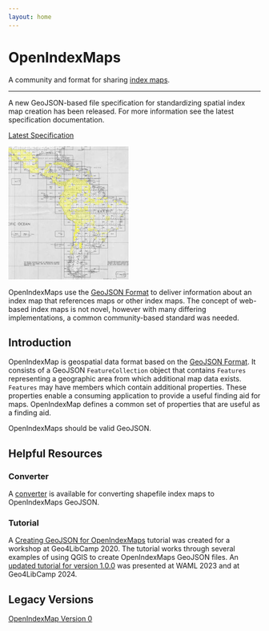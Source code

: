 ```yaml
---
layout: home
---
```


<div class="jumbotron">
  <h1 class="display-4">OpenIndexMaps</h1>
  <p class="lead">A community and format for sharing <a href="https://en.wikipedia.org/wiki/Index_map">index maps</a>.</p>
  <hr class="my-4">
  <p>A new GeoJSON-based file specification for standardizing spatial index map creation has been released. For more information see the latest specification documentation.</p>
  <p class="lead">
    <a class="btn btn-primary btn-lg" href="/specification/1.0.0" role="button">Latest Specification</a>
  </p>
</div>

<img src="index_map.jpg" width="240" class="rounded mx-auto d-block">

OpenIndexMaps use the [GeoJSON Format](https://tools.ietf.org/html/rfc7946) to deliver information about an index map that references maps or other index maps. The concept of web-based index maps is not novel, however with many differing implementations, a common community-based standard was needed.

## Introduction

OpenIndexMap is geospatial data format based on the [GeoJSON Format](https://tools.ietf.org/html/rfc7946). It consists of a GeoJSON `FeatureCollection` object that contains `Features` representing a geographic area from which additional map data exists. `Features` may have members which contain additional properties. These properties enable a consuming application to provide a useful finding aid for maps. OpenIndexMap defines a common set of properties that are useful as a finding aid.

OpenIndexMaps should be valid GeoJSON.

<!-- ## Example

```json
{
  "type": "FeatureCollection",
  "features": [
    {
      "type": "Feature",
      "id": "mb886mv5963",
      "geometry": {
        "type": "MultiPolygon",
        "coordinates": [
          [
            [
              [100.0001220703126, 20.00012207031252],
              [100.0001220703126, 22.50012207031252],
              [105.0001220703126, 22.50012207031252],
              [105.0001220703126, 20.00012207031252],
              [100.0001220703126, 20.00012207031252]
            ]
          ]
        ]
      },
      "geometry_name": "geom",
      "properties": {
        "label": "L-16",
        "recordIdentifier": "yr314gw9982",
        "websiteUrl": "http://purl.stanford.edu/yr314gw9982",
        "iiifUrl": "https://purl.stanford.edu/yr314gw9982/iiif/manifest",
        "thumbnailUrl": "https://stacks.stanford.edu/image/iiif/yr314gw9982%2Fyr314gw9982_00_0001/full/!400,400/0/default.jpg",
        "title": "Tōa yochizu -- 東亞輿地圖 -- L-16",
        "note": "This item is really interesting."
      }
    }
  ]
}
``` -->

## Helpful Resources

### Converter

A [converter](https://openindexmaps.org/converter) is available for converting shapefile index maps to OpenIndexMaps GeoJSON.

### Tutorial

A [Creating GeoJSON for OpenIndexMaps](https://kgjenkins.github.io/openindexmaps-workshop/) tutorial was created for a workshop at Geo4LibCamp 2020.
The tutorial works through several examples of using QGIS to create OpenIndexMaps GeoJSON files.
An [updated tutorial for version 1.0.0](https://uwm-libraries.github.io/waml-openindexmaps-workshop/) was presented at WAML 2023 and at Geo4LibCamp 2024.

## Legacy Versions

[OpenIndexMap Version 0](/specification/0.0.0)
